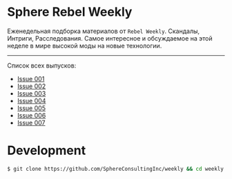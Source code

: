 # Sphere Rebel Weekly

Еженедельная подборка материалов от `Rebel Weekly`. Скандалы, Интриги, Расследования.
Самое интересное и обсуждаемое на этой неделе в мире высокой моды на новые технологии.

----

Список всех выпусков:
 * [Issue 001](/2016/issue-001/README.md)
 * [Issue 002](/2016/issue-002/README.md)
 * [Issue 003](/2016/issue-003/README.md)
 * [Issue 004](/2016/issue-004/README.md)
 * [Issue 005](/2016/issue-005/README.md)
 * [Issue 006](/2016/issue-006/README.md)
 * [Issue 007](/2016/issue-007/README.md)

# Development

```sh
$ git clone https://github.com/SphereConsultingInc/weekly && cd weekly && bundle && rake
```
